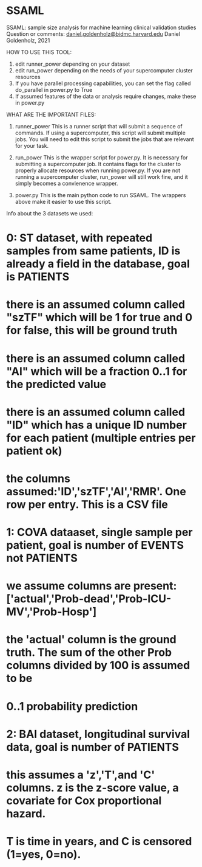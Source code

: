# SSAML
 SSAML: sample size analysis for machine learning clinical validation studies
Question or comments: daniel.goldenholz@bidmc.harvard.edu
Daniel Goldenholz, 2021

HOW TO USE THIS TOOL:

1. edit runner_power depending on your dataset
2. edit run_power depending on the needs of your supercomputer cluster resources
3. If you have parallel processing capabilities, you can set the flag called do_parallel in power.py to True
4. If assumed features of the data or analysis require changes, make these in power.py

WHAT ARE THE IMPORTANT FILES:
1. runner_power
This is a runner script that will submit a sequence of commands. If using a supercomputer, this
script will submit multiple jobs.
You will need to edit this script to submit the jobs that are relevant for your task.

2. run_power
This is the wrapper script for power.py. It is necessary for submitting a supercomputer job. It contains
flags for the cluster to properly allocate resources when running power.py.
If you are not running a supercomputer cluster, run_power will still work fine, and it simply becomes a
convienence wrapper.

3. power.py
This is the main python code to run SSAML. The wrappers above make it easier to use this script.


Info about the 3 datasets we used:
# 0: ST dataset, with repeated samples from same patients, ID is already a field in the database, goal is PATIENTS
#     there is an assumed column called "szTF" which will be 1 for true and 0 for false, this will be ground truth
#     there is an assumed column called "AI" which will be a fraction 0..1 for the predicted value
#     there is an assumed column called "ID" which has a unique ID number for each patient (multiple entries per patient ok)
#     the columns assumed:'ID','szTF','AI','RMR'. One row per entry. This is a CSV file
# 1: COVA dataaset, single sample per patient, goal is number of EVENTS not PATIENTS
#     we assume columns are present: ['actual','Prob-dead','Prob-ICU-MV','Prob-Hosp']
#     the 'actual' column is the ground truth. The sum of the other Prob columns divided by 100 is assumed to be
#     0..1 probability prediction
# 2: BAI dataset, longitudinal survival data, goal is number of PATIENTS
#    this assumes a 'z','T',and 'C' columns. z is the z-score value, a covariate for Cox proportional hazard.
#    T is time in years, and C is censored (1=yes, 0=no).